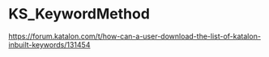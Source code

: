 # KS_KeywordMethod
https://forum.katalon.com/t/how-can-a-user-download-the-list-of-katalon-inbuilt-keywords/131454
